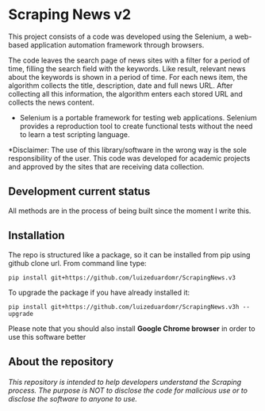 
# Scraping News v2
This project consists of a code was developed using the Selenium, a web-based application automation framework through browsers. 

The code leaves the search page of news sites with a filter for a period of time, filling the search field with the keywords. Like result, relevant news about the keywords is shown in a period of time. For each news item, the algorithm collects the title, description, date and full news URL. After collecting all this information, the algorithm enters each stored URL and collects the news content.

- Selenium is a portable framework for testing web applications. Selenium provides a reproduction tool to create functional tests without the need to learn a test scripting language.

*Disclaimer: The use of this library/software in the wrong way is the sole responsibility of the user. This code was developed for academic projects and approved by the sites that are receiving data collection.

Development current status
--------------------------

All methods are in the process of being built since the moment I write this.

Installation
------------

The repo is structured like a package, so it can be installed from pip using
github clone url. From command line type:

```
pip install git+https://github.com/luizeduardomr/ScrapingNews.v3
```

To upgrade the package if you have already installed it:

```
pip install git+https://github.com/luizeduardomr/ScrapingNews.v3h --upgrade
```

Please note that you should also install **Google Chrome browser** in order to use this software better

About the repository
------------

###### This repository is intended to help developers understand the Scraping process. The purpose is NOT to disclose the code for malicious use or to disclose the software to anyone to use.

